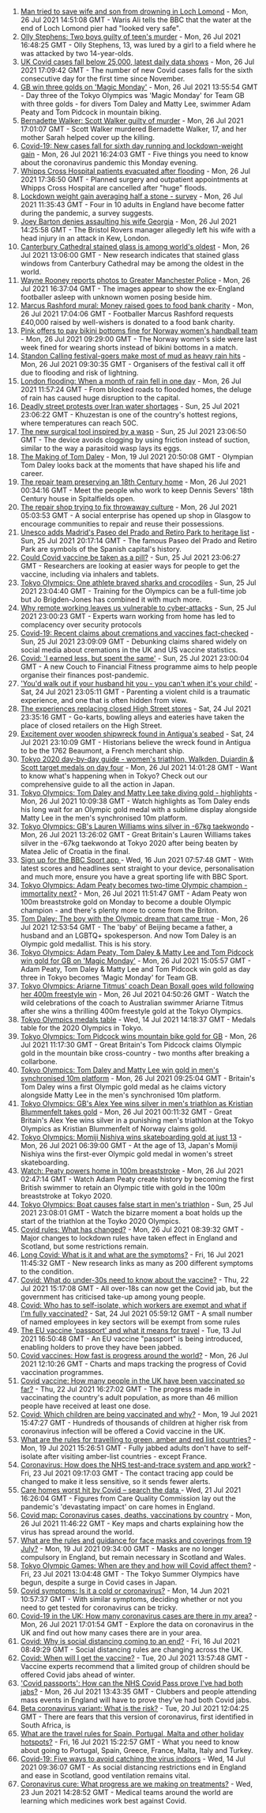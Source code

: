1. [Man tried to save wife and son from drowning in Loch Lomond](https://www.bbc.co.uk/news/uk-scotland-glasgow-west-57972950) - Mon, 26 Jul 2021 14:51:08 GMT - Waris Ali tells the BBC that the water at the end of Loch Lomond pier had "looked very safe".
2. [Olly Stephens: Two boys guilty of teen's murder](https://www.bbc.co.uk/news/uk-england-berkshire-57901344) - Mon, 26 Jul 2021 16:48:25 GMT - Olly Stephens, 13, was lured by a girl to a field where he was attacked by two 14-year-olds.
3. [UK Covid cases fall below 25,000, latest daily data shows](https://www.bbc.co.uk/news/uk-57976524) - Mon, 26 Jul 2021 17:09:42 GMT - The number of new Covid cases falls for the sixth consecutive day for the first time since November.
4. [GB win three golds on 'Magic Monday'](https://www.bbc.co.uk/sport/olympics/57972548) - Mon, 26 Jul 2021 13:55:54 GMT - Day three of the Tokyo Olympics was 'Magic Monday' for Team GB with three golds - for divers Tom Daley and Matty Lee, swimmer Adam Peaty and Tom Pidcock in mountain biking.
5. [Bernadette Walker: Scott Walker guilty of murder](https://www.bbc.co.uk/news/uk-england-cambridgeshire-57931813) - Mon, 26 Jul 2021 17:01:07 GMT - Scott Walker murdered Bernadette Walker, 17, and her mother Sarah helped cover up the killing.
6. [Covid-19: New cases fall for sixth day running and lockdown-weight gain](https://www.bbc.co.uk/news/uk-57972579) - Mon, 26 Jul 2021 16:24:03 GMT - Five things you need to know about the coronavirus pandemic this Monday evening.
7. [Whipps Cross Hospital patients evacuated after flooding](https://www.bbc.co.uk/news/uk-england-london-57971381) - Mon, 26 Jul 2021 17:36:50 GMT - Planned surgery and outpatient appointments at Whipps Cross Hospital are cancelled after "huge" floods.
8. [Lockdown weight gain averaging half a stone - survey](https://www.bbc.co.uk/news/health-57968651) - Mon, 26 Jul 2021 11:35:43 GMT - Four in 10 adults in England have become fatter during the pandemic, a survey suggests.
9. [Joey Barton denies assaulting his wife Georgia](https://www.bbc.co.uk/news/uk-england-bristol-57969765) - Mon, 26 Jul 2021 14:25:58 GMT - The Bristol Rovers manager allegedly left his wife with a head injury in an attack in Kew, London.
10. [Canterbury Cathedral stained glass is among world's oldest](https://www.bbc.co.uk/news/science-environment-57768815) - Mon, 26 Jul 2021 13:06:00 GMT - New research indicates that stained glass windows from Canterbury Cathedral may be among the oldest in the world.
11. [Wayne Rooney reports photos to Greater Manchester Police](https://www.bbc.co.uk/news/uk-england-manchester-57970044) - Mon, 26 Jul 2021 16:37:04 GMT - The images appear to show the ex-England footballer asleep with unknown women posing beside him.
12. [Marcus Rashford mural: Money raised goes to food bank charity](https://www.bbc.co.uk/news/uk-england-manchester-57970520) - Mon, 26 Jul 2021 17:04:06 GMT - Footballer Marcus Rashford requests £40,000 raised by well-wishers is donated to a food bank charity.
13. [Pink offers to pay bikini bottoms fine for Norway women's handball team](https://www.bbc.co.uk/news/entertainment-arts-57967486) - Mon, 26 Jul 2021 09:29:00 GMT - The Norway women's side were last week fined for wearing shorts instead of bikini bottoms in a match.
14. [Standon Calling festival-goers make most of mud as heavy rain hits](https://www.bbc.co.uk/news/uk-england-beds-bucks-herts-57969974) - Mon, 26 Jul 2021 09:30:35 GMT - Organisers of the festival call it off due to flooding and risk of lightning.
15. [London flooding: When a month of rain fell in one day](https://www.bbc.co.uk/news/uk-england-london-57972770) - Mon, 26 Jul 2021 11:57:24 GMT - From blocked roads to flooded homes, the deluge of rain has caused huge disruption to the capital.
16. [Deadly street protests over Iran water shortages](https://www.bbc.co.uk/news/world-middle-east-57948717) - Sun, 25 Jul 2021 23:06:22 GMT - Khuzestan is one of the country's hottest regions, where temperatures can reach 50C.
17. [The new surgical tool inspired by a wasp](https://www.bbc.co.uk/news/science-environment-57889149) - Sun, 25 Jul 2021 23:06:50 GMT - The device avoids clogging by using friction instead of suction, similar to the way a parasitoid wasp lays its eggs.
18. [The Making of Tom Daley](https://www.bbc.co.uk/sport/av/olympics/57888849) - Mon, 19 Jul 2021 20:50:08 GMT - Olympian Tom Daley looks back at the moments that have shaped his life and career.
19. [The repair team preserving an 18th Century home](https://www.bbc.co.uk/news/in-pictures-57824929) - Mon, 26 Jul 2021 00:34:16 GMT - Meet the people who work to keep Dennis Severs' 18th Century house in Spitalfields open.
20. [The repair shop trying to fix throwaway culture](https://www.bbc.co.uk/news/uk-scotland-scotland-business-57785498) - Mon, 26 Jul 2021 05:03:53 GMT - A social enterprise has opened up shop in Glasgow to encourage communities to repair and reuse their possessions.
21. [Unesco adds Madrid's Paseo del Prado and Retiro Park to heritage list](https://www.bbc.co.uk/news/world-europe-57955966) - Sun, 25 Jul 2021 20:17:14 GMT - The famous Paseo del Prado and Retiro Park are symbols of the Spanish capital's history.
22. [Could Covid vaccine be taken as a pill?](https://www.bbc.co.uk/news/health-57553602) - Sun, 25 Jul 2021 23:06:27 GMT - Researchers are looking at easier ways for people to get the vaccine, including via inhalers and tablets.
23. [Tokyo Olympics: One athlete braved sharks and crocodiles](https://www.bbc.co.uk/news/world-australia-57938909) - Sun, 25 Jul 2021 23:04:40 GMT - Training for the Olympics can be a full-time job but Jo Brigden-Jones has combined it with much more.
24. [Why remote working leaves us vulnerable to cyber-attacks](https://www.bbc.co.uk/news/business-57847652) - Sun, 25 Jul 2021 23:00:23 GMT - Experts warn working from home has led to complacency over security protocols
25. [Covid-19: Recent claims about cremations and vaccines fact-checked](https://www.bbc.co.uk/news/57941113) - Sun, 25 Jul 2021 23:09:09 GMT - Debunking claims shared widely on social media about cremations in the UK and US vaccine statistics.
26. [Covid: 'I earned less, but spent the same'](https://www.bbc.co.uk/news/business-57941003) - Sun, 25 Jul 2021 23:00:04 GMT - A new Couch to Financial Fitness programme aims to help people organise their finances post-pandemic.
27. ['You'd walk out if your husband hit you - you can't when it's your child'](https://www.bbc.co.uk/news/stories-57942296) - Sat, 24 Jul 2021 23:05:11 GMT - Parenting a violent child is a traumatic experience, and one that is often hidden from view.
28. [The experiences replacing closed High Street stores](https://www.bbc.co.uk/news/business-57934829) - Sat, 24 Jul 2021 23:35:16 GMT - Go-karts, bowling alleys and eateries have taken the place of closed retailers on the High Street.
29. [Excitement over wooden shipwreck found in Antigua's seabed](https://www.bbc.co.uk/news/world-latin-america-57878969) - Sat, 24 Jul 2021 23:10:09 GMT - Historians believe the wreck found in Antigua to be the 1762 Beaumont, a French merchant ship.
30. [Tokyo 2020 day-by-day guide - women's triathlon, Walkden, Dujardin & Scott target medals on day four](https://www.bbc.co.uk/sport/olympics/57778808) - Mon, 26 Jul 2021 14:01:28 GMT - Want to know what's happening when in Tokyo? Check out our comprehensive guide to all the action in Japan.
31. [Tokyo Olympics: Tom Daley and Matty Lee take diving gold - highlights](https://www.bbc.co.uk/sport/av/olympics/57968328) - Mon, 26 Jul 2021 10:09:38 GMT - Watch highlights as Tom Daley ends his long wait for an Olympic gold medal with a sublime display alongside Matty Lee in the men's synchronised 10m platform.
32. [Tokyo Olympics: GB's Lauren Williams wins silver in -67kg taekwondo](https://www.bbc.co.uk/sport/olympics/57968427) - Mon, 26 Jul 2021 13:26:02 GMT - Great Britain's Lauren Williams takes silver in the -67kg taekwondo at Tokyo 2020 after being beaten by Matea Jelic of Croatia in the final.
33. [Sign up for the BBC Sport app ](https://www.bbc.co.uk/sport/35176037) - Wed, 16 Jun 2021 07:57:48 GMT - With latest scores and headlines sent straight to your device, personalisation and much more, ensure you have a great sporting life with BBC Sport.
34. [Tokyo Olympics: Adam Peaty becomes two-time Olympic champion - immortality next?](https://www.bbc.co.uk/sport/olympics/57968850) - Mon, 26 Jul 2021 11:51:47 GMT - Adam Peaty won 100m breaststroke gold on Monday to become a double Olympic champion - and there's plenty more to come from the Briton.
35. [Tom Daley: The boy with the Olympic dream that came true](https://www.bbc.co.uk/sport/olympics/57968119) - Mon, 26 Jul 2021 12:53:54 GMT - The 'baby' of Beijing became a father, a husband and an LGBTQ+ spokesperson. And now Tom Daley is an Olympic gold medallist. This is his story.
36. [Tokyo Olympics: Adam Peaty, Tom Daley & Matty Lee and Tom Pidcock win gold for GB on 'Magic Monday'](https://www.bbc.co.uk/sport/av/olympics/57975477) - Mon, 26 Jul 2021 15:05:57 GMT - Adam Peaty, Tom Daley & Matty Lee and Tom Pidcock win gold as day three in Tokyo becomes 'Magic Monday' for Team GB.
37. [Tokyo Olympics: Ariarne Titmus' coach Dean Boxall goes wild following her 400m freestyle win](https://www.bbc.co.uk/sport/av/olympics/57966627) - Mon, 26 Jul 2021 04:50:26 GMT - Watch the wild celebrations of the coach to Australian swimmer Ariarne Titmus after she wins a thrilling 400m freestyle gold at the Tokyo Olympics.
38. [Tokyo Olympics medals table](https://www.bbc.co.uk/sport/olympics/57836709) - Wed, 14 Jul 2021 14:18:37 GMT - Medals table for the 2020 Olympics in Tokyo.
39. [Tokyo Olympics: Tom Pidcock wins mountain bike gold for GB](https://www.bbc.co.uk/sport/olympics/57967799) - Mon, 26 Jul 2021 11:17:30 GMT - Great Britain's Tom Pidcock claims Olympic gold in the mountain bike cross-country - two months after breaking a collarbone.
40. [Tokyo Olympics: Tom Daley and Matty Lee win gold in men's synchronised 10m platform](https://www.bbc.co.uk/sport/olympics/57966599) - Mon, 26 Jul 2021 09:25:04 GMT - Britain's Tom Daley wins a first Olympic gold medal as he claims victory alongside Matty Lee in the men's synchronised 10m platform.
41. [Tokyo Olympics: GB's Alex Yee wins silver in men's triathlon as Kristian Blummenfelt takes gold](https://www.bbc.co.uk/sport/olympics/57965589) - Mon, 26 Jul 2021 00:11:32 GMT - Great Britain's Alex Yee wins silver in a punishing men's triathlon at the Tokyo Olympics as Kristian Blummenfelt of Norway claims gold.
42. [Tokyo Olympics: Momiji Nishiya wins skateboarding gold at just 13](https://www.bbc.co.uk/sport/olympics/57966611) - Mon, 26 Jul 2021 06:39:00 GMT - At the age of 13, Japan's Momiji Nishiya wins the first-ever Olympic gold medal in women's street skateboarding.
43. [Watch: Peaty powers home in 100m breaststroke](https://www.bbc.co.uk/sport/av/olympics/57966253) - Mon, 26 Jul 2021 02:47:14 GMT - Watch Adam Peaty create history by becoming the first British swimmer to retain an Olympic title with gold in the 100m breaststroke at Tokyo 2020.
44. [Tokyo Olympics: Boat causes false start in men's triathlon](https://www.bbc.co.uk/sport/av/olympics/57965640) - Sun, 25 Jul 2021 23:08:01 GMT - Watch the bizarre moment a boat holds up the start of the triathlon at the Toyko 2020 Olympics.
45. [Covid rules: What has changed?](https://www.bbc.co.uk/news/explainers-52530518) - Mon, 26 Jul 2021 08:39:32 GMT - Major changes to lockdown rules have taken effect in England and Scotland, but some restrictions remain.
46. [Long Covid: What is it and what are the symptoms?](https://www.bbc.co.uk/news/health-57833394) - Fri, 16 Jul 2021 11:45:32 GMT - New research links as many as 200 different symptoms to the condition.
47. [Covid: What do under-30s need to know about the vaccine?](https://www.bbc.co.uk/news/health-57273875) - Thu, 22 Jul 2021 15:17:08 GMT - All over-18s can now get the Covid jab, but the government has criticised take-up among young people.
48. [Covid: Who has to self-isolate, which workers are exempt and what if I'm fully vaccinated?](https://www.bbc.co.uk/news/explainers-54239922) - Sat, 24 Jul 2021 05:59:12 GMT - A small number of named employees in key sectors will be exempt from some rules
49. [The EU vaccine 'passport' and what it means for travel](https://www.bbc.co.uk/news/explainers-57665765) - Tue, 13 Jul 2021 16:50:48 GMT - An EU vaccine "passport" is being introduced, enabling holders to prove they have been jabbed.
50. [Covid vaccines: How fast is progress around the world?](https://www.bbc.co.uk/news/world-56237778) - Mon, 26 Jul 2021 12:10:26 GMT - Charts and maps tracking the progress of Covid vaccination programmes.
51. [Covid vaccine: How many people in the UK have been vaccinated so far?](https://www.bbc.co.uk/news/health-55274833) - Thu, 22 Jul 2021 16:27:02 GMT - The progress made in vaccinating the country's adult population, as more than 46 million people have received at least one dose.
52. [Covid: Which children are being vaccinated and why?](https://www.bbc.co.uk/news/health-57888429) - Mon, 19 Jul 2021 15:47:27 GMT - Hundreds of thousands of children at higher risk from coronavirus infection will be offered a Covid vaccine in the UK.
53. [What are the rules for travelling to green, amber and red list countries?](https://www.bbc.co.uk/news/explainers-52544307) - Mon, 19 Jul 2021 15:26:51 GMT - Fully jabbed adults don't have to self-isolate after visiting amber-list countries - except France.
54. [Coronavirus: How does the NHS test-and-trace system and app work?](https://www.bbc.co.uk/news/explainers-52442754) - Fri, 23 Jul 2021 09:17:03 GMT - The contact tracing app could be changed to make it less sensitive, so it sends fewer alerts.
55. [Care homes worst hit by Covid – search the data ](https://www.bbc.co.uk/news/uk-politics-57905821) - Wed, 21 Jul 2021 16:26:04 GMT - Figures from Care Quality Commission lay out the pandemic's 'devastating impact' on care homes in England.
56. [Covid map: Coronavirus cases, deaths, vaccinations by country](https://www.bbc.co.uk/news/world-51235105) - Mon, 26 Jul 2021 11:46:22 GMT - Key maps and charts explaining how the virus has spread around the world.
57. [What are the rules and guidance for face masks and coverings from 19 July?](https://www.bbc.co.uk/news/health-51205344) - Mon, 19 Jul 2021 09:34:00 GMT - Masks are no longer compulsory in England, but remain necessary in Scotland and Wales.
58. [Tokyo Olympic Games: When are they and how will Covid affect them?](https://www.bbc.co.uk/news/world-asia-57240044) - Fri, 23 Jul 2021 13:04:48 GMT - The Tokyo Summer Olympics have begun, despite a surge in Covid cases in Japan.
59. [Covid symptoms: Is it a cold or coronavirus?](https://www.bbc.co.uk/news/health-54145299) - Mon, 14 Jun 2021 10:57:37 GMT - With similar symptoms, deciding whether or not you need to get tested for coronavirus can be tricky.
60. [Covid-19 in the UK: How many coronavirus cases are there in my area?](https://www.bbc.co.uk/news/uk-51768274) - Mon, 26 Jul 2021 17:01:54 GMT - Explore the data on coronavirus in the UK and find out how many cases there are in your area.
61. [Covid: Why is social distancing coming to an end?](https://www.bbc.co.uk/news/uk-51506729) - Fri, 16 Jul 2021 08:49:29 GMT - Social distancing rules are changing across the UK.
62. [Covid: When will I get the vaccine?](https://www.bbc.co.uk/news/health-55045639) - Tue, 20 Jul 2021 13:57:48 GMT - Vaccine experts recommend that a limited group of children should be offered Covid jabs ahead of winter.
63. ['Covid passports': How can the NHS Covid Pass prove I've had both jabs?](https://www.bbc.co.uk/news/explainers-55718553) - Mon, 26 Jul 2021 13:43:35 GMT - Clubbers and people attending mass events in England will have to prove they've had both Covid jabs.
64. [Beta coronavirus variant: What is the risk?](https://www.bbc.co.uk/news/health-55534727) - Tue, 20 Jul 2021 12:04:25 GMT - There are fears that this version of coronavirus, first identified in South Africa, is
65. [What are the travel rules for Spain, Portugal, Malta and other holiday hotspots?](https://www.bbc.co.uk/news/explainers-56997931) - Fri, 16 Jul 2021 15:22:57 GMT - What you need to know about going to Portugal, Spain, Greece, France, Malta, Italy and Turkey.
66. [Covid-19: Five ways to avoid catching the virus indoors](https://www.bbc.co.uk/news/explainers-53917432) - Wed, 14 Jul 2021 09:36:07 GMT - As social distancing restrictions end in England and ease in Scotland, good ventilation remains vital.
67. [Coronavirus cure: What progress are we making on treatments?](https://www.bbc.co.uk/news/health-52354520) - Wed, 23 Jun 2021 14:28:52 GMT - Medical teams around the world are learning which medicines work best against Covid.
